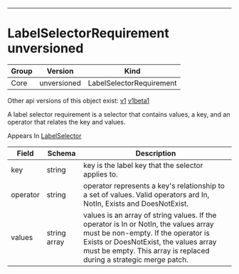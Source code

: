 

-----------
# LabelSelectorRequirement unversioned



Group        | Version     | Kind
------------ | ---------- | -----------
Core | unversioned | LabelSelectorRequirement




<aside class="notice">Other api versions of this object exist: <a href="#labelselectorrequirement-v1">v1</a> <a href="#labelselectorrequirement-v1beta1">v1beta1</a> </aside>


A label selector requirement is a selector that contains values, a key, and an operator that relates the key and values.

<aside class="notice">
Appears In <a href="#labelselector-unversioned">LabelSelector</a> </aside>

Field        | Schema     | Description
------------ | ---------- | -----------
key | string | key is the label key that the selector applies to.
operator | string | operator represents a key's relationship to a set of values. Valid operators ard In, NotIn, Exists and DoesNotExist.
values | string array | values is an array of string values. If the operator is In or NotIn, the values array must be non-empty. If the operator is Exists or DoesNotExist, the values array must be empty. This array is replaced during a strategic merge patch.






